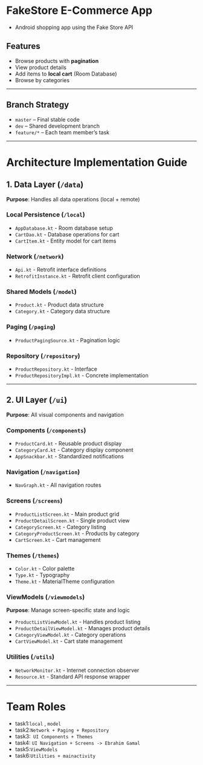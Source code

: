 #  FakeStore E-Commerce App
* Android shopping app using the Fake Store API

## Features
- Browse products with **pagination**
- View product details
- Add items to **local cart** (Room Database)
- Browse by categories

---
## Branch Strategy

- `master` – Final stable code
- `dev` – Shared development branch
- `feature/*` – Each team member’s task
  
---
# Architecture Implementation Guide

## 1. Data Layer (`/data`)
**Purpose**: Handles all data operations (local + remote)

### Local Persistence (`/local`)
- `AppDatabase.kt` - Room database setup
- `CartDao.kt` - Database operations for cart
- `CartItem.kt` - Entity model for cart items

### Network (`/network`)
- `Api.kt` - Retrofit interface definitions
- `RetrofitInstance.kt` - Retrofit client configuration

### Shared Models (`/model`)
- `Product.kt` - Product data structure
- `Category.kt` - Category data structure

### Paging (`/paging`)
- `ProductPagingSource.kt` - Pagination logic

### Repository (`/repository`)
- `ProductRepository.kt` - Interface
- `ProductRepositoryImpl.kt` - Concrete implementation

---

## 2. UI Layer (`/ui`)
**Purpose**: All visual components and navigation

### Components (`/components`)
- `ProductCard.kt` - Reusable product display
- `CategoryCard.kt` - Category display component
- `AppSnackbar.kt` - Standardized notifications

### Navigation (`/navigation`)
- `NavGraph.kt` - All navigation routes

### Screens (`/screens`)
- `ProductListScreen.kt` - Main product grid
- `ProductDetailScreen.kt` - Single product view
- `CategoryScreen.kt` - Category listing
- `CategoryProductScreen.kt` - Products by category
- `CartScreen.kt` - Cart management

### Themes (`/themes`)
- `Color.kt` - Color palette
- `Type.kt` - Typography
- `Theme.kt` - MaterialTheme configuration


### ViewModels (`/viewmodels`)
**Purpose**: Manage screen-specific state and logic
- `ProductListViewModel.kt` - Handles product listing
- `ProductDetailViewModel.kt` - Manages product details
- `CategoryViewModel.kt` - Category operations
- `CartViewModel.kt` - Cart state management

### Utilities (`/utils`)
- `NetworkMonitor.kt` - Internet connection observer
- `Resource.kt` - Standard API response wrapper


---

# Team Roles

- task1:`local` , `model`          
- task2:`Network + Paging + Repository`            
- task3:` UI Components + Themes`   
- task4: `UI Navigation + Screens -> Ebrahim Gamal`                    
- task5:`ViewModels`   
- task6:`Utilities + mainactivity`     
